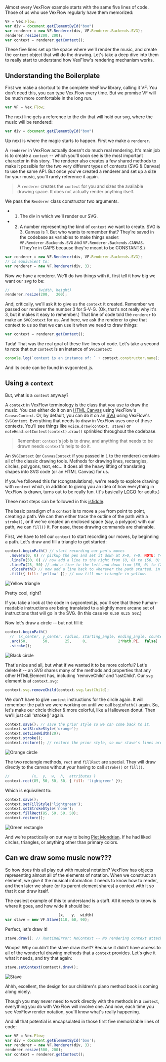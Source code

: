 Almost every VexFlow example starts with the same five lines of code. Those of us who use VexFlow regularly have them memorized:
``` JavaScript
VF = Vex.Flow;
var div = document.getElementById("boo")
var renderer = new VF.Renderer(div, VF.Renderer.Backends.SVG);
renderer.resize(200, 200);
var context = renderer.getContext();
```
These five lines set up the space where we'll render the music, and create the `context` object that will do the drawing. Let's take a deep dive into them to really start to understand how VexFlow's rendering mechanism works.

## Understanding the Boilerplate

First we make a shortcut to the complete VexFlow library, calling it VF. You don't need this, you can type Vex.Flow every time. But we promise VF will be much more comfortable in the long run.
``` JavaScript
var VF = Vex.Flow;
```

The next line gets a reference to the div that will hold our svg, where the music will be rendered:
``` JavaScript
var div = document.getElementById("boo")
```

Up next is where the magic starts to happen. First we make a `renderer`. 

A `renderer` in VexFlow actually doesn't do much real rendering. It's main job is to create a `context` -- which you'll soon see is the most important character in this story. The renderer also creates a few shared methods to make it possible for the two very different types of contexts (SVG & Canvas) to use the same API. But once you've created a renderer and set up a size for your music, you'll rarely reference it again.

> A `renderer` creates the `context` for you and sizes the available drawing space. It does not actually render anything itself.

We pass the `Renderer` class constructor two arguments.
- 1. The div in which we'll render our SVG.
- 2. A number representing the kind of `context` we want to create. SVG is 3. Canvas is 1. But who wants to remember that?
 They're saved in the codebase as variables to make things easier: `VF.Renderer.Backends.SVG` and `VF.Renderer.Backends.CANVAS`. (They're in CAPS because they're meant to be CONSTANTS.)

``` JavaScript
var renderer = new VF.Renderer(div, VF.Renderer.Backends.SVG);
// is equivalent to:
var renderer = new VF.Renderer(div, 3);
```

Now we have a renderer. We'll do two things with it, first tell it how big we want our svg to be:
``` JavaScript
//             (width, height)
renderer.resize(200,   200);
```
And, critically, we'll ask it to give us the `context` it created. Remember we passed our renderer the number 3 for S-V-G. (Ok, that's not really why it's 3, but it makes it easy to remember.) That line of code told the `renderer` to make an `SVGContext` for us. And here, we ask the renderer to give that context to us so that we can use it when we need to draw things:

``` JavaScript
var context = renderer.getContext();
```
Tada! That was the real goal of these five lines of code. Let's take a second to note that our `context` is an instance of `SVGContext`:
``` JavaScript
console.log(`context is an instance of: ` + context.constructor.name); // "Context is an instance of SVGContext"
```
And its code can be found in svgcontext.js.

## Using a `context`

But, what is a `context` anyway?

A `context` in VexFlow terminology is the class that you use to draw the music. You can either do it on an [HTML Canvas](https://developer.mozilla.org/en-US/docs/Web/API/Canvas_API/Tutorial) using VexFlow's `CanvasContext`. Or, by default, you can do it on an [SVG](https://developer.mozilla.org/en-US/docs/Web/SVG/Tutorial) using VexFlow's `SVGContext`. Everything that needs to draw in VexFlow uses one of these contexts. You'll see things like `voice.draw(context, stave)` or `noteHead.setContext(context).draw()` sprinkled throughout the codebase.

> Remember: `context`'s job is to draw, and anything that needs to be drawn needs `context`'s help to do it.

An `SVGContext` (or `CanvasContext` if you passed in `1` to the renderer) contains all of the classic drawing tools. Methods for drawing lines, rectangles, circles, polygons, text, etc... It does all the heavy lifting of translating shapes into SVG code (or an HTML Canvas) for us.

If you've followed this far (congratulations), we're ready to explore drawing with `context` which, in addition to giving you an idea of how everything in VexFlow is drawn, turns out to be really fun. (It's basically [LOGO](https://en.wikipedia.org/wiki/Logo_(programming_language)#Turtle_and_graphics) for adults.)

These next steps can be followed in this [jsfiddle](https://jsfiddle.net/gristow/r21r2kea/).

The basic paradigm of a `context` is to move a `pen` from point to point, creating a path. We can then either trace the outline of the path with a `stroke()`, or if we've created an enclosed space (say, a polygon) with our path, we can `fill()` it. For ease, these drawing commands are chainable.

First, we have to tell our `context` to start recording our moves, by beginning a path. Let's draw and fill a triangle to get started:
``` JavaScript
context.beginPath() // start recording our pen's moves
  .moveTo(0, 0) // pickup the pen and set it down at X=0, Y=0. NOTE: Y=0 is the top of the screen.
  .lineTo(50, 0) // now add a line to the right from (0, 0) to (50, 0) to our path
  .lineTo(25, 50) // add a line to the left and down from (50, 0) to (25, 50)
  .closePath() // now add a line back to wherever the path started, in this case (0, 0), closing the triangle.
  .fill({ fill: 'yellow' }); // now fill our triangle in yellow.
```
![Yellow triangle](images/context-1-triangle.png)

Pretty cool, right?

If you take a look at the code in svgcontext.js, you'll see that these human-readable instructions are being translated to a slightly more arcane set of instructions that will go in the SVG. (In this case `M0 0L50 0L25 50Z`.)

Now let's draw a circle -- but not fill it:
``` JavaScript
context.beginPath()
  //  (x_center, y_center, radius, starting_angle, ending_angle, counterclockwise?)
  .arc(50,       50,       25,     0,              2*Math.PI,  false)
  .stroke();
```
![Black circle](images/context-2-circle-black.png)

That's nice and all, but what if we wanted it to be more colorful? Let's delete it -- an SVG shares many of the methods and properties that any other HTMLElement has, including 'removeChild' and 'lastChild'. Our `svg` element is at `context.svg`:
``` JavaScript
context.svg.removeChild(context.svg.lastChild);
```
We don't have to give `context` instructions for the circle again. It will remember the path we were working on until we call `beginPath()` again. So, let's make our circle thicker & more colorful, like a Halloween donut. Then we'll just call 'stroke()' again.

``` JavaScript
context.save(); // save the prior style so we can come back to it.
context.setStrokeStyle('orange');
context.setLineWidth(20);
context.stroke();
context.restore(); // restore the prior style, so our stave's lines aren't thick and orange. 
```
![Orange circle](images/context-3-circle-orange.png)

The two rectangle methods, `rect` and `fillRect` are special. They will draw directly to the canvas without your having to call `stroke()` or `fill()`.

``` JavaScript
//          (x,  y,  w,  h,  attributes )
context.rect(85, 50, 50, 50, { fill: 'lightgreen' });
```
Which is equivalent to:
``` JavaScript
context.save();
context.setFillStyle('lightgreen');
context.setStrokeStyle('none');
context.fillRect(85, 50, 50, 50);
context.restore();
```
![Green rectangle](images/context-4-rectangle-green.png)

And we're practically on our way to being [Piet Mondrian](https://en.wikipedia.org/wiki/Piet_Mondrian). If he had liked circles, triangles, or anything other than primary colors.

## Can we draw some music now???

So how does this all play out with musical notation? VexFlow has objects representing almost all of the elements of notation. When we construct an element, we give it the musical information it needs to know how to render, and then later we share (or its parent element shares) a context with it so that it can draw itself.

The easiest example of this to understand is a staff. All it needs to know is where it goes, and how wide it should be:
``` JavaScript
                        (x,   y,  width)
var stave = new VF.Stave(110, 60, 90);
```
Perfect, let's draw it!
``` JavaScript
stave.draw(); // RuntimeError: NoContext -- No rendering context attached to instance
```
Woops! Why couldn't the stave draw itself? Because it didn't have access to all of the wonderful drawing methods that a `context` provides. Let's give it what it needs, and try that again:
``` JavaScript
stave.setContext(context).draw();
```
![Stave](images/context-5-stave.png)

Ahhh, excellent, the design for our children's piano method book is coming along nicely.

Though you may never need to work directly with the methods in a `context`, everything you do with VexFlow will involve one. And now, each time you see VexFlow render notation, you'll know what's really happening.

And all that potential is encapsulated in those first five memorizable lines of code:
``` JavaScript
var VF = Vex.Flow;
var div = document.getElementById('boo');
var renderer = new VF.Renderer(div, 3);
renderer.resize(500, 200);
var context = renderer.getContext();
```